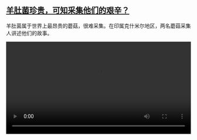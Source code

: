 <!--1683458226000-->
[羊肚菌珍贵，可知采集他们的艰辛？](https://www.dw.com/zh/%E7%BE%8A%E8%82%9A%E8%8F%8C%E7%8F%8D%E8%B4%B5%EF%BC%8C%E5%8F%AF%E7%9F%A5%E9%87%87%E9%9B%86%E4%BB%96%E4%BB%AC%E7%9A%84%E8%89%B0%E8%BE%9B%EF%BC%9F/a-65492906)
------

<p>羊肚菌属于世界上最昂贵的蘑菇，很难采集。在印属克什米尔地区，两名蘑菇采集人讲述他们的故事。</small></p><video src="https://tvdownloaddw-a.akamaihd.net/dwtv_video/flv/vdt_zh/2023/bchi230502_001_morchella_01r_AVC_1280x720.mp4" controls style="width:100%"></video>
